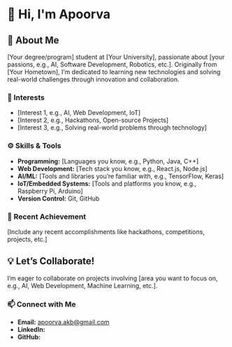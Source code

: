 # 👋 Hi, I'm Apoorva  

## 🌟 About Me  
[Your degree/program] student at [Your University], passionate about [your passions, e.g., AI, Software Development, Robotics, etc.]. Originally from [Your Hometown], I’m dedicated to learning new technologies and solving real-world challenges through innovation and collaboration.  

### 👀 Interests  
- [Interest 1, e.g., AI, Web Development, IoT]  
- [Interest 2, e.g., Hackathons, Open-source Projects]  
- [Interest 3, e.g., Solving real-world problems through technology]  

### ⚙️ Skills & Tools  
- **Programming:** [Languages you know, e.g., Python, Java, C++]  
- **Web Development:** [Tech stack you know, e.g., React.js, Node.js]  
- **AI/ML:** [Tools and libraries you’re familiar with, e.g., TensorFlow, Keras]  
- **IoT/Embedded Systems:** [Tools and platforms you know, e.g., Raspberry Pi, Arduino]  
- **Version Control:** Git, GitHub  

### 🌟 Recent Achievement  
[Include any recent accomplishments like hackathons, competitions, projects, etc.]  

## 💡 Let’s Collaborate!  
I’m eager to collaborate on projects involving [area you want to focus on, e.g., AI, Web Development, Machine Learning, etc.].  

### 📫 Connect with Me  
- **Email:**   apoorva.akb@gmail.com
- **LinkedIn:** 
- **GitHub:**  
